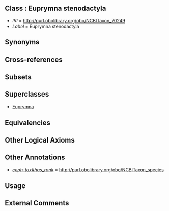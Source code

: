 
## Class : Euprymna stenodactyla

 * *IRI* = http://purl.obolibrary.org/obo/NCBITaxon_70249
 * *Label* = Euprymna stenodactyla

## Synonyms


## Cross-references


## Subsets


## Superclasses

 * [Euprymna](../../NCBITaxon/12/NCBITaxon_6612.md)

## Equivalencies


## Other Logical Axioms


## Other Annotations

 * *[ceph-tax#has_rank](../../ceph-tax#has/nk/ceph-tax#has_rank.md)* = http://purl.obolibrary.org/obo/NCBITaxon_species

## Usage


## External Comments

